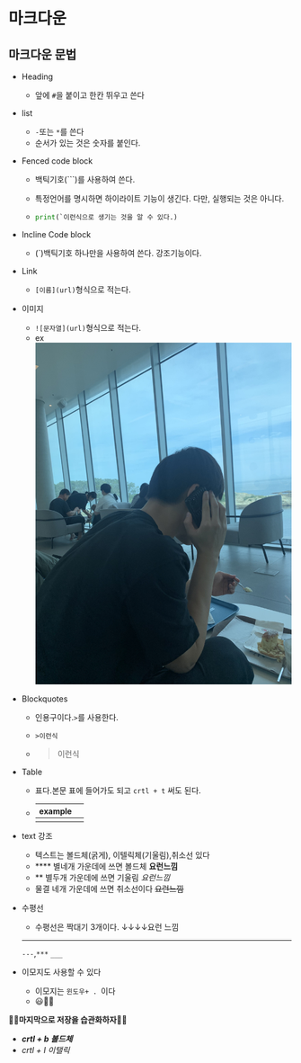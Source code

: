 #  마크다운

## 마크다운 문법

- Heading

  - 앞에 `#`을 붙이고 한칸 뛰우고 쓴다

- list

  - `-`또는 `*`를 쓴다
  - 순서가 있는 것은 숫자를 붙인다.

- Fenced code block

  - 백틱기호(```)를 사용하여 쓴다.

  - 특정언어를 명시하면 하이라이트 기능이 생긴다. 다만, 실행되는 것은 아니다.

  - ```python
    print(`이런식으로 생기는 것을 알 수 있다.)
    ```

    

- Incline Code block

  - (`)백틱기호 하나만을 사용하여 쓴다. 강조기능이다.



- Link

  - `[이름](url)`형식으로 적는다.



- 이미지

  - `![문자열](url)`형식으로 적는다.
  - ex ![7월2일](./1111.jpg)



- Blockquotes

  - 인용구이다.`>`를 사용한다.

  - `>이런식` 

  - > 이런식  



- Table

  - 표다.본문 표에 들어가도 되고 `crtl + t` 써도 된다.

  - | example |      |
    | ------- | ---- |
    |         |      |

    

- text 강조

  - 텍스트는 볼드체(굵게), 이텔릭체(기울림),취소선 있다
  - **** 별네개 가운데에 쓰면 볼드체 **요런느낌**
  - ** 별두개 가운데에 쓰면 기울림   *요런느낌*
  - 물결 네개 가운데에 쓰면 취소선이다 ~~요런느낌~~



- 수평선

  - 수평선은 짝대기 3개이다.    ↓↓↓↓요런 느낌

  - ---

    `---`,`***` `___`



- 이모지도 사용할 수 있다
  - 이모지는 `윈도우+ . `이다
  - 😃👨‍💻



**💖💖마지막으로 저장을 습관화하자💖💖**



- ***crtl + b 볼드체***
- *crtl + I 이탤릭*





